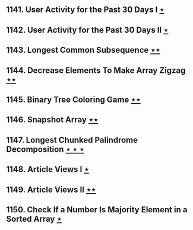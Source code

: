 ## 1141. User Activity for the Past 30 Days I [$\star$](https://leetcode.com/problems/user-activity-for-the-past-30-days-i)

## 1142. User Activity for the Past 30 Days II [$\star$](https://leetcode.com/problems/user-activity-for-the-past-30-days-ii)

## 1143. Longest Common Subsequence [$\star\star$](https://leetcode.com/problems/longest-common-subsequence)

## 1144. Decrease Elements To Make Array Zigzag [$\star\star$](https://leetcode.com/problems/decrease-elements-to-make-array-zigzag)

## 1145. Binary Tree Coloring Game [$\star\star$](https://leetcode.com/problems/binary-tree-coloring-game)

## 1146. Snapshot Array [$\star\star$](https://leetcode.com/problems/snapshot-array)

## 1147. Longest Chunked Palindrome Decomposition [$\star\star\star$](https://leetcode.com/problems/longest-chunked-palindrome-decomposition)

## 1148. Article Views I [$\star$](https://leetcode.com/problems/article-views-i)

## 1149. Article Views II [$\star\star$](https://leetcode.com/problems/article-views-ii)

## 1150. Check If a Number Is Majority Element in a Sorted Array [$\star$](https://leetcode.com/problems/check-if-a-number-is-majority-element-in-a-sorted-array)
